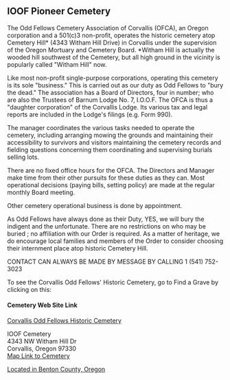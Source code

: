 ## IOOF Pioneer Cemetery

The Odd Fellows Cemetery Association of Corvallis (OFCA), an Oregon corporation and a 501(c)3 non-profit, operates the historic cemetery atop Cemetery Hill* (4343 Witham Hill Drive) in Corvallis under the supervision of the Oregon Mortuary and Cemetery Board.
*Witham Hill is actually the wooded hill southwest of the Cemetery, but all high ground in the vicinity is popularly called "Witham Hill" now.

Like most non-profit single-purpose corporations, operating this cemetery is its sole "business." This is carried out as our duty as Odd Fellows to "bury the dead." The association has a Board of Directors, four in number; who are also the Trustees of Barnum Lodge No. 7, I.O.O.F. The OFCA is thus a "daughter corporation" of the Corvallis Lodge. Its various tax and legal reports are included in the Lodge's filings (e.g. Form 990).

The manager coordinates the various tasks needed to operate the cemetery, including arranging mowing the grounds and maintaining their accessibility to survivors and visitors maintaining the cemetery records and fielding questions concerning them coordinating and supervising burials selling lots.

There are no fixed office hours for the OFCA. The Directors and Manager make time from their other pursuits for these duties as they can. Most operational decisions (paying bills, setting policy) are made at the regular monthly Board meeting.

Other cemetery operational business is done by appointment.

As Odd Fellows have always done as their Duty, YES, we will bury the indigent and the unfortunate. There are no restrictions on who may be buried ; no affiliation with our Order is required. As a matter of heritage, we do encourage local families and members of the Order to consider choosing their internment place atop historic Cemetery Hill.

CONTACT CAN ALWAYS BE MADE BY MESSAGE BY CALLING 1 (541) 752-3023

To see the Corvallis Odd Fellows' Historic Cemetery,
go to Find a Grave by clicking on this:

#### Cemetery Web Site Link

[Corvallis Odd Fellows Historic Cemetery](https://www.findagrave.com/cemetery/835122/ioof-cemetery)

IOOF Cemetery   
4343 NW Witham Hill Dr  
Corvallis, Oregon 97330   
[Map Link to Cemetery](https://www.google.com/maps/place/IOOF+Cemetery,+4343+NW+Witham+Hill+Dr,+Corvallis,+OR+97330/@44.5858077,-123.3007788,17z/data=!4m5!3m4!1s0x54c03f42d374b521:0x6de593d5ba134aca!8m2!3d44.5851506!4d-123.2987165)

[Located in Benton County, Oregon](https://www.co.benton.or.us/)
